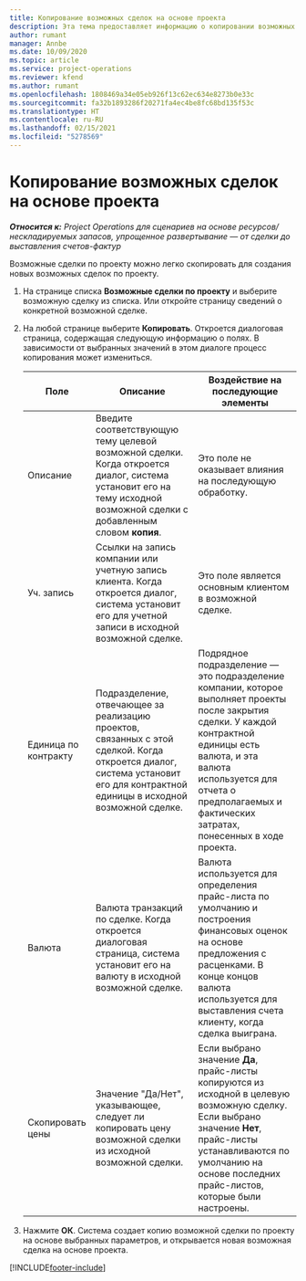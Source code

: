 ```yaml
---
title: Копирование возможных сделок на основе проекта
description: Эта тема предоставляет информацию о копировании возможных сделок на основе проекта в Project Operations.
author: rumant
manager: Annbe
ms.date: 10/09/2020
ms.topic: article
ms.service: project-operations
ms.reviewer: kfend
ms.author: rumant
ms.openlocfilehash: 1808469a34e05eb926f13c62ec634e8273b0e33c
ms.sourcegitcommit: fa32b1893286f20271fa4ec4be8fc68bd135f53c
ms.translationtype: HT
ms.contentlocale: ru-RU
ms.lasthandoff: 02/15/2021
ms.locfileid: "5278569"
---
```

# <a name="copy-project-based-opportunities"></a>Копирование возможных сделок на основе проекта

_**Относится к:** Project Operations для сценариев на основе ресурсов/нескладируемых запасов, упрощенное развертывание — от сделки до выставления счетов-фактур_


Возможные сделки по проекту можно легко скопировать для создания новых возможных сделок по проекту. 

1. На странице списка **Возможные сделки по проекту** и выберите возможную сделку из списка. Или откройте страницу сведений о конкретной возможной сделке. 
2. На любой странице выберите **Копировать**. Откроется диалоговая страница, содержащая следующую информацию о полях. В зависимости от выбранных значений в этом диалоге процесс копирования может измениться.

    | **Поле** | **Описание** | **Воздействие на последующие элементы** |
    | --- | --- | --- |
    | Описание | Введите соответствующую тему целевой возможной сделки. Когда откроется диалог, система установит его на тему исходной возможной сделки с добавленным словом **копия**. | Это поле не оказывает влияния на последующую обработку. |
    | Уч. запись | Ссылки на запись компании или учетную запись клиента. Когда откроется диалог, система установит его для учетной записи в исходной возможной сделке. | Это поле является основным клиентом в возможной сделке. |
    | Единица по контракту | Подразделение, отвечающее за реализацию проектов, связанных с этой сделкой. Когда откроется диалог, система установит его для контрактной единицы в исходной возможной сделке. | Подрядное подразделение — это подразделение компании, которое выполняет проекты после закрытия сделки. У каждой контрактной единицы есть валюта, и эта валюта используется для отчета о предполагаемых и фактических затратах, понесенных в ходе проекта. |
    | Валюта | Валюта транзакций по сделке. Когда откроется диалоговая страница, система установит его на валюту в исходной возможной сделке. | Валюта используется для определения прайс-листа по умолчанию и построения финансовых оценок на основе предложения с расценками. В конце концов валюта используется для выставления счета клиенту, когда сделка выиграна. |
    | Скопировать цены | Значение "Да/Нет", указывающее, следует ли копировать цену возможной сделки из исходной возможной сделки. | Если выбрано значение **Да**, прайс-листы копируются из исходной в целевую возможную сделку. Если выбрано значение **Нет**, прайс-листы устанавливаются по умолчанию на основе последних прайс-листов, которые были настроены. |

3. Нажмите **ОК**. Система создает копию возможной сделки по проекту на основе выбранных параметров, и открывается новая возможная сделка на основе проекта.


[!INCLUDE[footer-include](../includes/footer-banner.md)]